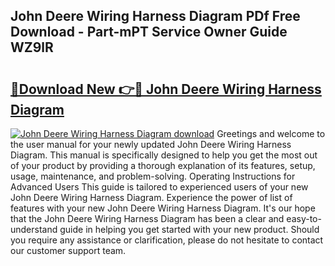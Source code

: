 ## John Deere Wiring Harness Diagram PDf Free Download - Part-mPT Service Owner Guide WZ9lR

# <h2><a href="http://dfhoc9l.blite.top/?on=John+Deere+Wiring+Harness+Diagram">🔗Download New 👉🔴 John Deere Wiring Harness Diagram</a></h2>

[![John Deere Wiring Harness Diagram download](https://i.imgur.com/lujVjoI.png)](http://dfhoc9l.blite.top/?on=John+Deere+Wiring+Harness+Diagram)
Greetings and welcome to the user manual for your newly updated John Deere Wiring Harness Diagram. This manual is specifically designed to help you get the most out of your product by providing a thorough explanation of its features, setup, usage, maintenance, and problem-solving. Operating Instructions for Advanced Users This guide is tailored to experienced users of your new John Deere Wiring Harness Diagram. Experience the power of list of features with your new John Deere Wiring Harness Diagram. It's our hope that the John Deere Wiring Harness Diagram has been a clear and easy-to-understand guide in helping you get started with your new product. Should you require any assistance or clarification, please do not hesitate to contact our customer support team.
